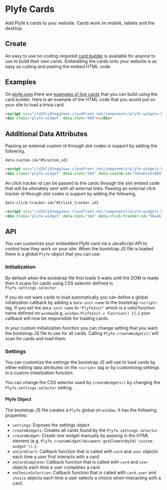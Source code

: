 Plyfe Cards
=============

Add Plyfe's cards to your website. Cards work on mobile, tablets and the desktop.

Create
------

An easy to use no-coding-required [card builder](https://plyfe.me/cms/) is available for anyone to use to build their own cards. Embedding the cards onto your website is as easy as cutting and pasting the embed HTML code.

Examples
--------

On [plyfe.com](http://plyfe.com/) there are [examples of live cards](http://plyfe.com/showcase) that you can build using the card builder. Here is an example of the HTML code that you would put on your site to load a trivia card.

```html
<script src="//d2hlj83egq3ows.cloudfront.net/components/plyfe-widgets-bootstrap/dist/plyfe-widgets-bootstrap-v1.#.min.js"></script>
<div class="plyfe-widget" data-slot="S8d"></div>
```

Additional Data Attributes
--------------------------

Passing an external custom id through slot codes is support by adding the following,

`data-custom-id="#{custom_id}`

```html
<script src="//d2hlj83egq3ows.cloudfront.net/components/plyfe-widgets-bootstrap/dist/plyfe-widgets-bootstrap-v1.#.min.js"></script>
<div class="plyfe-widget" data-slot="S8d" data-custom-id="5baa61e4c9b93f3f0682250b6cf8331b7ee68fd8"></div>
```

An click tracker id can be passed to the cards through the slot embed code that will be ultimately sent with all external links.
Passing an external click tracker id through slot codes is support by adding the following,

`data-click-tracker-id="#{click_tracker_id}`

```html
<script src="//d2hlj83egq3ows.cloudfront.net/components/plyfe-widgets-bootstrap/dist/plyfe-widgets-bootstrap-v1.#.min.js"></script>
<div class="plyfe-widget" data-slot="S8d" data-click-tracker-id="5baa61e4c9b93f3f0682250b6cf8331b7ee68fd8"></div>
```

API
---

You can customize your embedded Plyfe card via a JavaScript API to control how they work on your site. When the bootstrap JS file is loaded there is a global `Plyfe` object that you can use.

### Initialization

By default when the bootstrap file first loads it waits until the DOM is ready then it scans for cards using CSS selector defined in `Plyfe.settings.selector.`

If you do not want cards to load automatically you can define a global initalization callback by adding a `data-init-name` to the bootstrap `<script>` tag. If you set the `data-init-name` to `"PlyfeInit"` which is a valid function name defined on `window`(e.g. `window.PlyfeInit = function() }{;`) your callback will now be responsible for loading cards.

In your custom initialization function you can change setting that you want the bootstrap JS file to use for all cards. Calling `Plyfe.createWidgets()` will scan for cards and load them.

### Settings <a id="settings"></a>

You can customize the settings the bootstrap JS will use to load cards by either editing data attributes on the `<script>` tag or by customizing settings in a custom initialization function.

You can change the CSS selector used by `createWidgets()` by changing the `Plyfe.settings.selector` setting.

#### Plyfe Object

The bootstrap JS file creates a `Plyfe` global on `window`. It has the following properties:

- `settings`: Exposes the settings object
- `createWidgets`: Creates all cards found by the `Plyfe.settings.selector`
- `createWidget`: Create one widget manually by passing in the HTML element (e.g. `Plyfe.createWidget(document.getElementById('custom-widget'));`).
- `onCardStart`: Callback function that is called with `card` and `user` objects each time a user first interacts with a card.
- `onCardComplete`: Callback function that is called with `card` and `user` objects each time a user completes a card.
- `onChoiceSelection`: Callback function that is called with `card`, `user` and `choice` objects each time a user selects a choice when interacting with a card.
